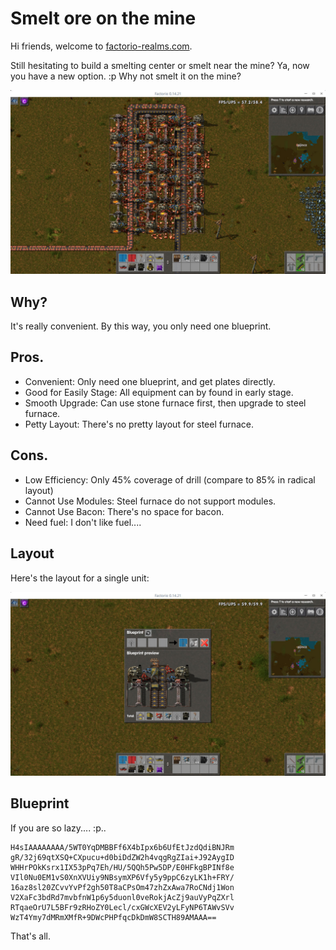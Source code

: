 [date]: meta "2017-01-14T08:22:10+0800"
[author]: meta "pjincz"
[tags]: meta "factorio smelt ore mine layout beginner idea"


Smelt ore on the mine
=====================

Hi friends, welcome to [factorio-realms.com][1].

Still hesitating to build a smelting center or smelt near the mine?
Ya, now you have a new option. :p Why not smelt it on the mine?

![Overview of smelt on the mine][jpg-1]

Why?
----

It's really convenient. By this way, you only need one blueprint.

Pros.
-----

* Convenient: Only need one blueprint, and get plates directly.
* Good for Easily Stage: All equipment can by found in early stage.
* Smooth Upgrade: Can use stone furnace first, then upgrade to steel furnace.
* Petty Layout: There's no pretty layout for steel furnace.

Cons.
-----

* Low Efficiency: Only 45% coverage of drill (compare to 85% in radical layout)
* Cannot Use Modules: Steel furnace do not support modules.
* Cannot Use Bacon: There's no space for bacon.
* Need fuel: I don't like fuel....

Layout
------

Here's the layout for a single unit:

![Smelt on the mine single unit][jpg-2]

Blueprint
---------

If you are so lazy.... :p..

    H4sIAAAAAAAA/5WT0YqDMBBFf6X4bIpx6b6UfEtJzdQdiBNJRm
    gR/32j69qtXSQ+CXpucu+d0biDdZW2h4vqgRgZIai+J92AygID
    WHHrPOkKsrx1IX53pPq7Eh/HU/5QQh5Pw5DP/E0HFkgBPINf8e
    VIl0Nu0EM1vS0XnXVUiy9NBsymXP6Vfy5y9ppC6zyLK1h+FRY/
    16az8sl20ZCvvYvPf2gh50T8aCPsOm47zhZxAwa7RoCNdj1Won
    V2XaFc3bdRd7mvbfnW1p6y5duonl0veRokjAcZj9auVyPqZXrl
    RTqaeOrU7L5BFr9zRHoZY0Lecl/cxGWcXEV2yLFyNP6TAWvSVv
    WzT4Ymy7dMRmXMfR+9DWcPHPfqcDkDmW8SCTH89AMAAA==

That's all.

[1]: https://factorio-realms.com
[jpg-1]: https://raw.githubusercontent.com/factorio-realms/factorio-tutorials/master/assets/smelt_ore_on_the_mine/overview.jpg
[jpg-2]: https://raw.githubusercontent.com/factorio-realms/factorio-tutorials/master/assets/smelt_ore_on_the_mine/unit.jpg
